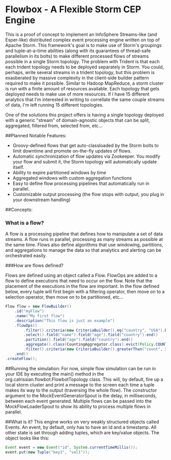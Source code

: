Flowbox - A Flexible Storm CEP Engine
======================================

This is a proof of concept to implement an InfoSphere Streams-like (and Esper-like) distributed complex event processing engine written on top of Apache Storm. This framework's goal is to make use of Storm's groupings and tuple-at-a-time abilities (along with its guarantees of thread-safe parallelism in its bolts) to make different processed flows of streams possible in a single Storm topology. The problem with Trident is that each each trident topology needs to be deployed separately in Storm. You could, perhaps, write several streams in a trident topology, but this problem is exasberated by massive complexity in the client-side builder pattern required to make it possible. Similar to Hadoop MapReduce, a storm cluster is run with a finite amount of resources available. Each topology that gets deployed needs to make use of more resources. If I have 15 different analytics that I'm interested in writing to correllate the same couple streams of data, I'm left running 15 different topologies.


One of the solutions this project offers is having a single topology deployed with a generic "stream" of domain-agnostic objects that can be split, aggregated, filtered from, selected from, etc...


##Planned Notable Features:
- Groovy-defined flows that get auto-classloaded by the Storm bolts to limit downtime and promote on-the-fly updates of flows.
- Automatic synchronization of flow updates via Zookeeper. You modify your flow and submit it, the Storm topology will automatically update itself.
- Ability to expire partitioned windows by time
- Aggregated windows with custom aggregation functions
- Easy to define flow processing pipelines that automatically run in parallel.
- Customizable output processing (the flow stops with output, you plug in your downstream handling)

##Concepts:

### What is a flow?
A flow is a processing pipeline that defines how to manipulate a set of data streams. A flow runs in parallel, processing as many streams as possible at the same time. Flows also define algorithms that use windowing, partitions, and aggregations to manage the data so that analytics and alerting can be orchestrated easily. 

###How are flows defined?

Flows are defined using an object called a Flow. FlowOps are added to a flow to define executions that need to occur on the flow. Note that the placement of the executions in the flow are important. In the flow defined below, every tuple will first begin with a filtering operator, then move on to a selection operator, then move on to be partitioned, etc...

```Java
Flow flow = new FlowBuilder()
    .id("myFlow")
    .name("My first flow")
    .description("This flow is just an example")
    .flowOps()
        .filter().criteria(new CriteriaBuilder().eq("country", "USA").build()).end()
        .select().field("name").field("age").field("country").end()
        .partition().field("age").field("country").end()
        .aggregate().class(CountingAggregator.class).evict(Policy.COUNT, 1000).trigger(Policy.TIME, 30).end()
        .filter().criteria(new CriteriaBuilder().greaterThan("count", 50).build()).end()
    .end()
.createFlow();
```

##Running the simulation: 
For now, simple flow simulation can be run in your IDE by executing the main() method in the org.calrissian.flowbot.FlowbotTopology class. This will, by default, fire up a local storm cluster and print a message to the screen each time a tuple makes its way to the output (traversing the whole flow). The constructor argument to the MockEventGeneratorSpout is the delay, in milliseconds, between each event generated. Multiple flows can be passed into the MockFlowLoaderSpout to show its ability to process multiple flows in parallel.

##What is it?
This engine works on very weakly structured objects called Events. An event, by default, only has to have an id and a timestamp. All other state is set through adding tuples, which are key/value objects. The object looks like this:

```java
Event event = new Event("id", System.currentTimeMillis());
event.put(new Tuple("key1", "val1"));
```



